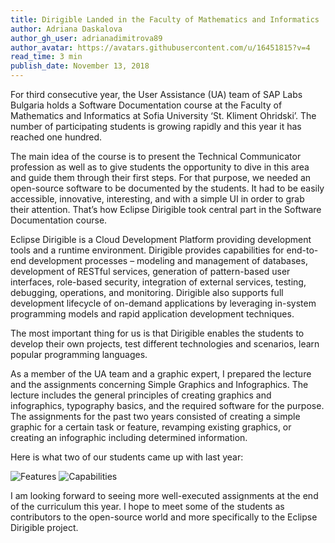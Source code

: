 ```yaml
---
title: Dirigible Landed in the Faculty of Mathematics and Informatics
author: Adriana Daskalova
author_gh_user: adrianadimitrova89
author_avatar: https://avatars.githubusercontent.com/u/16451815?v=4
read_time: 3 min
publish_date: November 13, 2018
---
```


For third consecutive year, the User Assistance (UA) team of SAP Labs Bulgaria holds a Software Documentation course at the Faculty of Mathematics and Informatics at Sofia University ‘St. Kliment Ohridski’. The number of participating students is growing rapidly and this year it has reached one hundred.

The main idea of the course is to present the Technical Communicator profession as well as to give students the opportunity to dive in this area and guide them through their first steps. For that purpose, we needed an open-source software to be documented by the students. It had to be easily accessible, innovative, interesting, and with a simple UI in order to grab their attention. That’s how Eclipse Dirigible took central part in the Software Documentation course.

Eclipse Dirigible is a Cloud Development Platform providing development tools and a runtime environment. Dirigible provides capabilities for end-to-end development processes – modeling and management of databases, development of RESTful services, generation of pattern-based user interfaces, role-based security, integration of external services, testing, debugging, operations, and monitoring. Dirigible also supports full development lifecycle of on-demand applications by leveraging in-system programming models and rapid application development techniques.

The most important thing for us is that Dirigible enables the students to develop their own projects, test different technologies and scenarios, learn popular programming languages.

As a member of the UA team and a graphic expert, I prepared the lecture and the assignments concerning Simple Graphics and Infographics. The lecture includes the general principles of creating graphics and infographics, typography basics, and the required software for the purpose. The assignments for the past two years consisted of creating a simple graphic for a certain task or feature, revamping existing graphics, or creating an infographic including determined information.

Here is what two of our students came up with last year:

<img src="/img/posts/20181113/features.png" title="Features"/>

<img src="/img/posts/20181113/capabilities.png" title="Capabilities"/>


I am looking forward to seeing more well-executed assignments at the end of the curriculum this year. I hope to meet some of the students as contributors to the open-source world and more specifically to the Eclipse Dirigible project.








